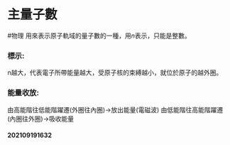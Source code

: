 # 主量子數
#物理
用來表示原子軌域的量子數的一種，用$n$表示，只能是整數。

### 標示:
n越大，代表電子所帶能量越大，受原子核的束縛越小，就位於原子的越外圈。
### 能量收放:
由高能階往低能階躍遷(外圈往內圈)->放出能量(電磁波)
由低能階往高能階躍遷(內圈往外圈)->吸收能量

#### 202109191632